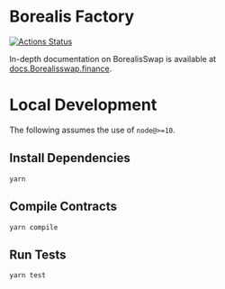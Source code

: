 # Borealis Factory

[![Actions Status](https://github.com/Borealisswap/Borealis-swap-core/workflows/CI/badge.svg)](https://github.com/Borealisswap/Borealis-swap-core/actions)

In-depth documentation on BorealisSwap is available at [docs.Borealisswap.finance](https://docs.Borealisswap.finance/).

# Local Development

The following assumes the use of `node@>=10`.

## Install Dependencies

`yarn`

## Compile Contracts

`yarn compile`

## Run Tests

`yarn test`
